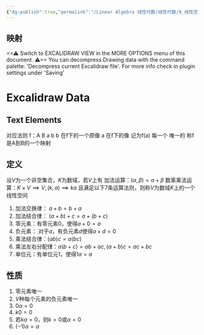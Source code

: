```yaml
---
{"dg-publish":true,"permalink":"/Linear Algebra 线性代数/线性代数/8_线性空间/定理与概念/线性空间/","tags":["线代","定理"]}
---
```


## 映射

<div class="transclusion internal-embed is-loaded"><div class="markdown-embed">




==⚠  Switch to EXCALIDRAW VIEW in the MORE OPTIONS menu of this document. ⚠== You can decompress Drawing data with the command palette: 'Decompress current Excalidraw file'. For more info check in plugin settings under 'Saving'


# Excalidraw Data
## Text Elements
对应法则 
f：A 
B 
a 
b 
b 在f下的一个原像 
a 在f下的像
记为f(a) 
每一个 
唯一的 
称f是A到B的一个映射 


</div></div>


## 定义
设$V$为一个非空集合，$K$为数域，若$V$上有
加法运算：$(\alpha,\beta) = \alpha + \beta$
数乘乘法运算：$K\times V\implies V , (k,a)\implies ka$
且满足以下7条运算法则，则称$V$为数域$K$上的一个线性空间

1. 加法交换律： $a+b = b+a$
2. 加法结合律： $(a+b)+c = a + (b+c)$
3. 零元素：有零元素$0$，使得$a + 0 = a$
4. 负元素： 对于$a$，有负元素$d$使得$a+d = 0$
5. 乘法结合律：$(ab)c = a(bc)$
6. 乘法左右分配律：$a(b+c) = ab + ac , (a+b)c = ac + bc$
7. 单位元：有单位元$1$，使得$1a = a$


## 性质
1. 零元素唯一
2. $V$种每个元素的负元素唯一
3. $0\alpha = 0$
4. $k 0 = 0$
5. 若$k\alpha = 0$，则$k=0$或$\alpha = 0$
6. $(-1)\alpha = \alpha$


